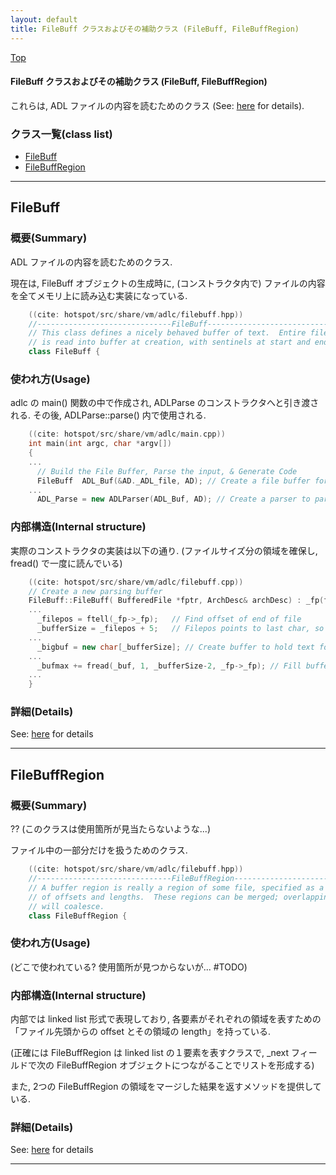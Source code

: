 ```yaml
---
layout: default
title: FileBuff クラスおよびその補助クラス (FileBuff, FileBuffRegion)
---
```

[Top](../index.html)

#### FileBuff クラスおよびその補助クラス (FileBuff, FileBuffRegion)

これらは, ADL ファイルの内容を読むためのクラス (See: [here](nop0Yyr-jc.html) for details).


### クラス一覧(class list)

  * [FileBuff](#noY4xUo0ot)
  * [FileBuffRegion](#noL2uF_1c-)


---
## <a name="noY4xUo0ot" id="noY4xUo0ot">FileBuff</a>

### 概要(Summary)
ADL ファイルの内容を読むためのクラス.

現在は, FileBuff オブジェクトの生成時に, 
(コンストラクタ内で) ファイルの内容を全てメモリ上に読み込む実装になっている.


```cpp
    ((cite: hotspot/src/share/vm/adlc/filebuff.hpp))
    //------------------------------FileBuff--------------------------------------
    // This class defines a nicely behaved buffer of text.  Entire file of text
    // is read into buffer at creation, with sentinels at start and end.
    class FileBuff {
```

### 使われ方(Usage)
adlc の main() 関数の中で作成され, ADLParse のコンストラクタへと引き渡される. 
その後, ADLParse::parse() 内で使用される.


```cpp
    ((cite: hotspot/src/share/vm/adlc/main.cpp))
    int main(int argc, char *argv[])
    {
    ...
      // Build the File Buffer, Parse the input, & Generate Code
      FileBuff  ADL_Buf(&AD._ADL_file, AD); // Create a file buffer for input file
    ...
      ADL_Parse = new ADLParser(ADL_Buf, AD); // Create a parser to parse the buffer
```

### 内部構造(Internal structure)
実際のコンストラクタの実装は以下の通り.
(ファイルサイズ分の領域を確保し, fread() で一度に読んでいる)


```cpp
    ((cite: hotspot/src/share/vm/adlc/filebuff.cpp))
    // Create a new parsing buffer
    FileBuff::FileBuff( BufferedFile *fptr, ArchDesc& archDesc) : _fp(fptr), _AD(archDesc) {
    ...
      _filepos = ftell(_fp->_fp);   // Find offset of end of file
      _bufferSize = _filepos + 5;   // Filepos points to last char, so add padding
    ...
      _bigbuf = new char[_bufferSize]; // Create buffer to hold text for parser
    ...
      _bufmax += fread(_buf, 1, _bufferSize-2, _fp->_fp); // Fill buffer & set end value
    ...
    }
```



### 詳細(Details)
See: [here](../doxygen/classFileBuff.html) for details

---
## <a name="noL2uF_1c-" id="noL2uF_1c-">FileBuffRegion</a>

### 概要(Summary)
?? (このクラスは使用箇所が見当たらないような...)

ファイル中の一部分だけを扱うためのクラス.


```cpp
    ((cite: hotspot/src/share/vm/adlc/filebuff.hpp))
    //------------------------------FileBuffRegion---------------------------------
    // A buffer region is really a region of some file, specified as a linked list
    // of offsets and lengths.  These regions can be merged; overlapping regions
    // will coalesce.
    class FileBuffRegion {
```

### 使われ方(Usage)
(どこで使われている? 使用箇所が見つからないが... #TODO)

### 内部構造(Internal structure)
内部では linked list 形式で表現しており,
各要素がそれぞれの領域を表すための「ファイル先頭からの offset とその領域の length」を持っている.

(正確には FileBuffRegion は linked list の１要素を表すクラスで,
 _next フィールドで次の FileBuffRegion オブジェクトにつながることでリストを形成する)

また, 2つの FileBuffRegion の領域をマージした結果を返すメソッドを提供している.




### 詳細(Details)
See: [here](../doxygen/classFileBuffRegion.html) for details

---
